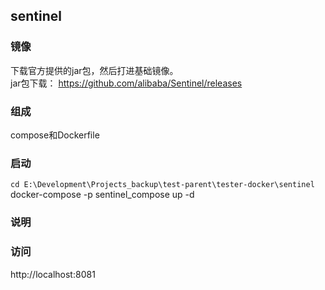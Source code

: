 ## sentinel

### 镜像
下载官方提供的jar包，然后打进基础镜像。  
jar包下载： https://github.com/alibaba/Sentinel/releases


### 组成
compose和Dockerfile


### 启动
`cd E:\Development\Projects_backup\test-parent\tester-docker\sentinel`  
docker-compose -p sentinel_compose up -d


### 说明

### 访问
http://localhost:8081







